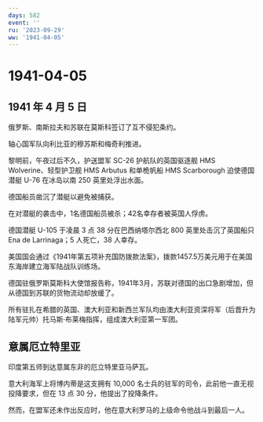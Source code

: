 ```yaml
---
days: 582
event: ''
ru: '2023-09-29'
ww: '1941-04-05'
---
```


# 1941-04-05

## 1941 年 4 月 5 日

俄罗斯、南斯拉夫和苏联在莫斯科签订了互不侵犯条约。

轴心国军队向利比亚的穆苏斯和梅奇利推进。

黎明前，午夜过后不久，护送盟军 SC-26 护航队的英国驱逐舰 HMS
Wolverine、轻型护卫舰 HMS Arbutus 和单桅帆船 HMS Scarborough
迫使德国潜艇 U-76 在冰岛以南 250 英里处浮出水面。

德国船员凿沉了潜艇以避免被捕获。

在对潜艇的袭击中，1名德国船员被杀；42名幸存者被英国人俘虏。

德国潜艇 U-105 于凌晨 3 点 38 分在巴西纳塔尔西北 800
英里处击沉了英国船只 Ena de Larrinaga；5 人死亡，38 人幸存。

美国国会通过《1941年第五项补充国防拨款法案》，拨款1457.5万美元用于在美国东海岸建立海军陆战队训练场。

德国驻俄罗斯莫斯科大使馆报告称，1941年3月，苏联对德国的出口急剧增加，但从德国到苏联的货物流动却放缓了。

所有驻扎在希腊的英国、澳大利亚和新西兰军队均由澳大利亚资深将军（后晋升为陆军元帅）托马斯·布莱梅指挥，组成澳大利亚第一军团。

## 意属厄立特里亚

印度第五师到达意属东非的厄立特里亚马萨瓦。

意大利海军上将博内蒂是这支拥有 10,000
名士兵的驻军的司令，此前他一直无视投降要求，但在 13 点 30
分，他提出了投降条件。

然而，在盟军还未作出反应时，他在意大利罗马的上级命令他战斗到最后一人。